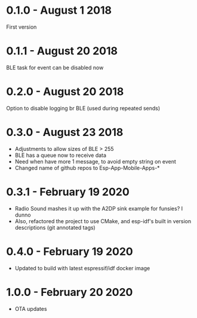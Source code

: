 # 0.1.0 - August 1 2018

First version 

# 0.1.1 - August 20 2018

BLE task for event can be disabled now

# 0.2.0 - August 20 2018

Option to disable logging br BLE (used during repeated sends)

# 0.3.0 - August 23 2018

* Adjustments to allow sizes of BLE > 255
* BLE has a queue now to receive data
* Need when have more 1 message, to avoid empty string on event
* Changed name of github repos to Esp-App-Mobile-Apps-*

# 0.3.1 - February 19 2020

* Radio Sound mashes it up with the A2DP sink example for funsies? I dunno
* Also, refactored the project to use CMake, and esp-idf's built in version descriptions (git annotated tags)

# 0.4.0 - February 19 2020

* Updated to build with latest espressif/idf docker image

# 1.0.0 - February 20 2020

* OTA updates
